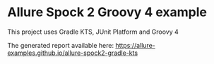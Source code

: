 # Allure Spock 2 Groovy 4 example

This project uses Gradle KTS, JUnit Platform and Groovy 4

The generated report available here: https://allure-examples.github.io/allure-spock2-gradle-kts
